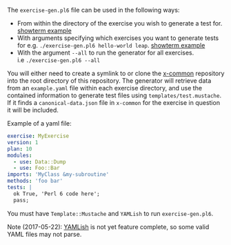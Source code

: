 The `exercise-gen.pl6` file can be used in the following ways:
* From within the directory of the exercise you wish to generate a test for. [showterm example](http://showterm.io/cc7ddb7b23bb73e784d7d)
* With arguments specifying which exercises you want to generate tests for
  e.g. `./exercise-gen.pl6 hello-world leap`. [showterm example](http://showterm.io/54d5cf196eb45a0e40640)
* With the argument `--all` to run the generator for all exercises.  
  i.e `./exercise-gen.pl6 --all`

You will either need to create a symlink to or clone the
[x-common](https://github.com/exercism/x-common) repository
into the root directory of this repository.
The generator will retrieve data from an `example.yaml` file within
each exercise directory, and use the contained information to generate
test files using `templates/test.mustache`. If it finds a
`canonical-data.json` file in `x-common` for the exercise in
question it will be included.

Example of a yaml file:
```yaml
exercise: MyExercise
version: 1
plan: 10
modules:
  - use: Data::Dump
  - use: Foo::Bar
imports: 'MyClass &my-subroutine'
methods: 'foo bar'
tests: |
  ok True, 'Perl 6 code here';
  pass;
```

You must have `Template::Mustache` and `YAMLish` to run `exercise-gen.pl6`.

Note (2017-05-22): [YAMLish](http://modules.perl6.org/dist/YAMLish) is not yet feature complete, so some valid YAML files may not parse.
